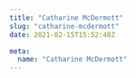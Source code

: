 ```yaml
---
title: "Catharine McDermott"
slug: "catharine-mcdermott"
date: 2021-02-15T15:52:48Z

meta:
  name: "Catharine McDermott"
---
```


